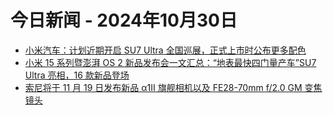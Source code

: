 # 今日新闻 - 2024年10月30日
- [小米汽车：计划近期开启 SU7 Ultra 全国巡展，正式上市时公布更多配色](https://www.ithome.com/0/806/270.htm)
- [小米 15 系列暨澎湃 OS 2 新品发布会一文汇总：“地表最快四门量产车”SU7 Ultra 亮相，16 款新品登场](https://www.ithome.com/0/806/269.htm)
- [索尼将于 11 月 19 日发布新品 α1Ⅱ 旗舰相机以及 FE28-70mm f/2.0 GM 变焦镜头](https://www.ithome.com/0/806/271.htm)
